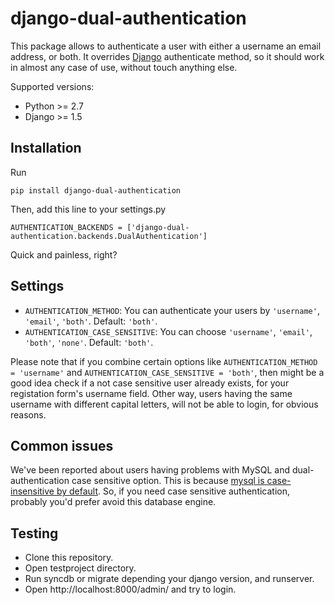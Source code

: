 # django-dual-authentication
This package allows to authenticate a user with either a username an email address, or both. It overrides [Django](https://www.djangoproject.com/) authenticate method, so it should work in almost any case of use, without touch anything else.

Supported versions:

 * Python >= 2.7
 * Django >= 1.5

## Installation
Run

    pip install django-dual-authentication

Then, add this line to your settings.py

    AUTHENTICATION_BACKENDS = ['django-dual-authentication.backends.DualAuthentication']

Quick and painless, right?

## Settings

* ``AUTHENTICATION_METHOD``: You can authenticate your users by ``'username'``, ``'email'``, ``'both'``. Default: ``'both'``.
* ``AUTHENTICATION_CASE_SENSITIVE``: You can choose ``'username'``, ``'email'``, ``'both'``, ``'none'``. Default: ``'both'``.

Please note that if you combine certain options like ``AUTHENTICATION_METHOD = 'username'`` and ``AUTHENTICATION_CASE_SENSITIVE = 'both'``, then might be a good idea check if a not case sensitive user already exists, for your registation form's username field. Other way, users having the same username with different capital letters, will not be able to login, for obvious reasons.

## Common issues
We've been reported about users having problems with MySQL and dual-authentication case sensitive option. This is because [mysql is case-insensitive by default](https://docs.djangoproject.com/en/1.7/ref/databases/#collation-settings). So, if you need case sensitive authentication, probably you'd prefer avoid this database engine.

## Testing
 * Clone this repository.
 * Open testproject directory.
 * Run syncdb or migrate depending your django version, and runserver.
 * Open http://localhost:8000/admin/ and try to login.
